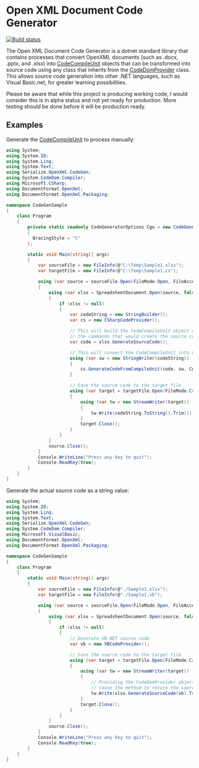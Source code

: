 Open XML Document Code Generator
================================

[![Build status](https://ci.appveyor.com/api/projects/status/rachpeoigx71q1ro/branch/master?svg=true)](https://ci.appveyor.com/project/rmboggs/serialize-openxml-codegen/branch/master)

The Open XML Document Code Generator is a dotnet standard library that contains processes that convert OpenXML documents (such as .docx, .pptx, and .xlsx) into [CodeCompileUnit](https://docs.microsoft.com/en-us/dotnet/api/system.codedom.codecompileunit?view=netcore-3.1) objects that can be transformed into source code using any class that inherits from the [CodeDomProvider](https://docs.microsoft.com/en-us/dotnet/api/system.codedom.compiler.codedomprovider?view=netcore-3.1) class.  This allows source code generation into other .NET languages, such as Visual Basic.net, for greater learning possibilities.

Please be aware that while this project is producing working code, I would consider this is in alpha status and not yet ready for production.  More testing should be done before it will be production ready.

## Examples

Generate the [CodeCompileUnit](https://docs.microsoft.com/en-us/dotnet/api/system.codedom.codecompileunit?view=netcore-3.1) to process manually:

```cs
using System;
using System.IO;
using System.Linq;
using System.Text;
using Serialize.OpenXml.CodeGen;
using System.CodeDom.Compiler;
using Microsoft.CSharp;
using DocumentFormat.OpenXml;
using DocumentFormat.OpenXml.Packaging;

namespace CodeGenSample
{
    class Program
    {
        private static readonly CodeGeneratorOptions Cgo = new CodeGeneratorOptions()
        {
          BracingStyle = "C"
        };

        static void Main(string[] args)
        {
            var sourceFile = new FileInfo(@"C:\Temp\Sample1.xlsx");
            var targetFile = new FileInfo(@"C:\Temp\Sample1.cs");

            using (var source = sourceFile.Open(FileMode.Open, FileAccess.Read, FileShare.Read))
            {
                using (var xlsx = SpreadsheetDocument.Open(source, false))
                {
                    if (xlsx != null)
                    {
                        var codeString = new StringBuilder();
                        var cs = new CSharpCodeProvider();

                        // This will build the CodeCompileUnit object containing all of
                        // the commands that would create the source code to rebuild Sample1.xlsx
                        var code = xlsx.GenerateSourceCode();

                        // This will convert the CodeCompileUnit into C# source code
                        using (var sw = new StringWriter(codeString))
                        {
                            cs.GenerateCodeFromCompileUnit(code, sw, Cgo);
                        }

                        // Save the source code to the target file
                        using (var target = targetFile.Open(FileMode.Create, FileAccess.ReadWrite))
                        {
                            using (var tw = new StreamWriter(target))
                            {
                                tw.Write(codeString.ToString().Trim());
                            }
                            target.Close();
                        }
                    }
                }
                source.Close();
            }
            Console.WriteLine("Press any key to quit");
            Console.ReadKey(true);
        }
    }
}
```

Generate the actual source code as a string value:

```cs
using System;
using System.IO;
using System.Linq;
using System.Text;
using Serialize.OpenXml.CodeGen;
using System.CodeDom.Compiler;
using Microsoft.VisualBasic;
using DocumentFormat.OpenXml;
using DocumentFormat.OpenXml.Packaging;

namespace CodeGenSample
{
    class Program
    {
        static void Main(string[] args)
        {
            var sourceFile = new FileInfo(@"./Sample1.xlsx");
            var targetFile = new FileInfo(@"./Sample1.vb");

            using (var source = sourceFile.Open(FileMode.Open, FileAccess.Read, FileShare.Read))
            {
                using (var xlsx = SpreadsheetDocument.Open(source, false))
                {
                    if (xlsx != null)
                    {
                        // Generate VB.NET source code
                        var vb = new VBCodeProvider();

                        // Save the source code to the target file
                        using (var target = targetFile.Open(FileMode.Create, FileAccess.ReadWrite))
                        {
                            using (var tw = new StreamWriter(target))
                            {
                                // Providing the CodeDomProvider object as a parameter will
                                // cause the method to return the source code as a string
                                tw.Write(xlsx.GenerateSourceCode(vb).Trim());
                            }
                            target.Close();
                        }
                    }
                }
                source.Close();
            }
            Console.WriteLine("Press any key to quit");
            Console.ReadKey(true);
        }
    }
}
```
